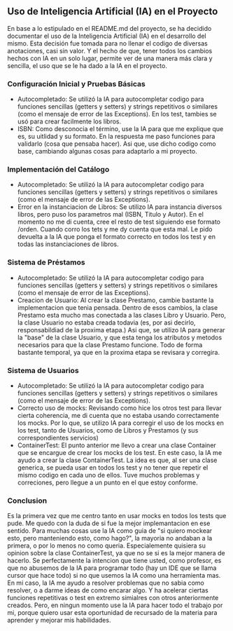
## Uso de Inteligencia Artificial (IA) en el Proyecto

En base a lo estipulado en el README.md del proyecto, se ha decidido documentar el uso de la Inteligencia Artificial (IA) en el desarrollo del mismo. Esta decisión fue tomada para no llenar el codigo de diversas anotaciones, casi sin valor. Y el hecho de que, tener todos los cambios hechos con IA en un solo lugar, permite ver de una manera más clara y sencilla, el uso que se le ha dado a la IA en el proyecto.

### Configuración Inicial y Pruebas Básicas
- Autocompletado: Se utilizó la IA para autocompletar codigo para funciones sencillas (getters y setters) y strings repetitivos o similares (como el mensaje de error de las Exceptions). En los test, tambies se usó para crear facilmente los libros.
- ISBN: Como desconocia el término, use la IA para que me explique que es, su uitlidad y su formato. En la respuesta me paso funciones para validarlo (cosa que pensaba hacer). Asi que, use dicho codigo como base, cambiando algunas cosas para adaptarlo a mi proyecto.

### Implementación del Catálogo
- Autocompletado: Se utilizó la IA para autocompletar codigo para funciones sencillas (getters y setters) y strings repetitivos o similares (como el mensaje de error de las Exceptions). 
- Error en la instanciacion de Libros: Se utilizo IA para instancia diversos libros, pero puso los parametros mal (ISBN, Titulo y Autor). En el momento no me di cuenta, cree el resto de test siguiendo ese formato /orden. Cuando corro los tets y me dy cuenta que esta mal. Le pido devuelta a la IA que ponga el formato correcto en todos los test y en todas las instanciaciones de libros.

### Sistema de Préstamos
- Autocompletado: Se utilizó la IA para autocompletar codigo para funciones sencillas (getters y setters) y strings repetitivos o similares (como el mensaje de error de las Exceptions). 
- Creacion de Usuario: Al crear la clase Prestamo, cambie bastante la implementacion que tenia pensada. Dentro de esos cambios, la clase Prestamo esta mucho mas conectada a las clases Libro y Usuario. Pero, la clase Usuario no estaba creada todavia (es, por asi decirlo, responsabildiad de la proxima etapa.) Asi que, se utilizo IA para generar la "base" de la clase Usuario, y que esta tenga los atributos y metodos necesarios para que la clase Prestamo funcione. Todo de forma bastante temporal, ya que en la proxima etapa se revisara y corregira.

### Sistema de Usuarios
- Autocompletado: Se utilizó la IA para autocompletar codigo para funciones sencillas (getters y setters) y strings repetitivos o similares (como el mensaje de error de las Exceptions).
- Correcto uso de mocks: Revisando como hice los otros test para llevar cierta coherencia, me di cuenta que no estaba usando correctamente los mocks. Por lo que, se utilizo IA para corregir el uso de los mocks en los test, tanto de Usuarios, como de Libros y Prestamos (y sus correspondientes servicios)
- ContainerTest: El punto anterior me llevo a crear una clase Container que se encargue de crear los mocks de los test. En este caso, la IA me ayudo a crear la clase ContainerTest. La idea es que, al ser una clase generica, se pueda usar en todos los test y no tener que repetir el mismo codigo en cada uno de ellos. Tuve muchos problemas y correciones, pero llegue a un punto en el que estoy conforme.

### Conclusion
Es la primera vez que me centro tanto en usar mocks en todos los tests que pude. Me quedo con la duda de si fue la mejor implemantacion en ese sentido. Para muchas cosas use la IA como guia de "si quiero mockear esto, pero manteniendo esto, como hago?", la mayoria no andaban a la primera, o por lo menos no como queria. 
Especialemente quisiera su opinion sobre la clase ContainerTest, ya que no se si es la mejor manera de hacerlo. 
Se perfectamente la intencion que tiene usted, como profesor, es que no abusemos de la IA para programar todo (hay un IDE que se llama cursor que hace todo) si no que usemos la IA como una herramienta mas. En mi caso, la IA me ayudo a resolver problemas que no sabia como resolver, o a darme ideas de como encarar algo. Y ha acelerar ciertas funciones repetitivas o test en extremo simialres con otros anteriormente creados. Pero, en ningun momento use la IA para hacer todo el trabajo por mi, porque quiero usar esta oportunidad de recursado de la materia para aprender y mejorar mis habilidades.